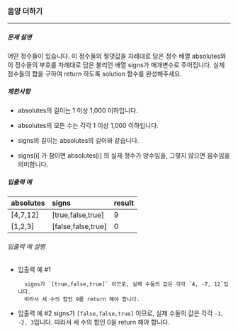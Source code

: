 ### 음양 더하기
***
##### 문제 설명
어떤 정수들이 있습니다. 이 정수들의 절댓값을 차례대로 담은 정수 배열 absolutes와 이 정수들의 부호를 차례대로 담은 불리언 배열 signs가 매개변수로 주어집니다. 실제 정수들의 합을 구하여 return 하도록 solution 함수를 완성해주세요.
##### 제한사항
- absolutes의 길이는 1 이상 1,000 이하입니다.
+ absolutes의 모든 수는 각각 1 이상 1,000 이하입니다.
- signs의 길이는 absolutes의 길이와 같습니다.
+ signs[i] 가 참이면 absolutes[i] 의 실제 정수가 양수임을, 그렇지 않으면 음수임을 의미합니다.
##### 입출력 예
|absolutes|	signs             |	result|
|:--------|:------------------|:------|
|[4,7,12] |	[true,false,true] |	9     |
|[1,2,3]  |	[false,false,true]|	0     |
###### 입출력 예 설명
+ 입출력 예 #1

        signs가 `[true,false,true]` 이므로, 실제 수들의 값은 각각 `4, -7, 12`입니다.
        따라서 세 수의 합인 9를 return 해야 합니다.
+ 입출력 예 #2
        signs가 `[false,false,true]` 이므로, 실제 수들의 값은 각각 `-1, -2, 3`입니다.
        따라서 세 수의 합인 0을 return 해야 합니다.